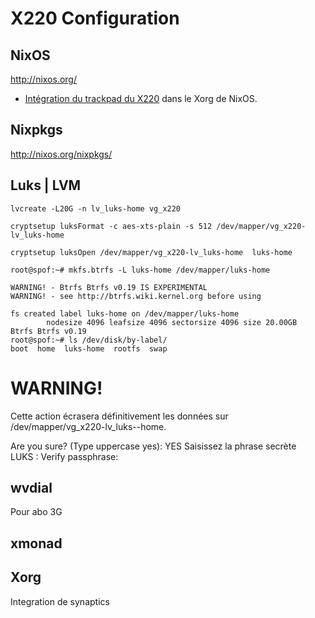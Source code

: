 X220 Configuration
==================

NixOS
-----

http://nixos.org/

* [Intégration du trackpad du X220](https://github.com/j4/x220/blob/master/nixos/thinkpad.nix) dans le Xorg de NixOS. 

Nixpkgs  
-------

http://nixos.org/nixpkgs/

Luks | LVM
----------

```
lvcreate -L20G -n lv_luks-home vg_x220
```

```
cryptsetup luksFormat -c aes-xts-plain -s 512 /dev/mapper/vg_x220-lv_luks-home
```

```
cryptsetup luksOpen /dev/mapper/vg_x220-lv_luks-home  luks-home
```

```
root@spof:~# mkfs.btrfs -L luks-home /dev/mapper/luks-home 

WARNING! - Btrfs Btrfs v0.19 IS EXPERIMENTAL
WARNING! - see http://btrfs.wiki.kernel.org before using

fs created label luks-home on /dev/mapper/luks-home
        nodesize 4096 leafsize 4096 sectorsize 4096 size 20.00GB
Btrfs Btrfs v0.19
root@spof:~# ls /dev/disk/by-label/
boot  home  luks-home  rootfs  swap
```

WARNING!
========
Cette action écrasera définitivement les données sur /dev/mapper/vg_x220-lv_luks--home.

Are you sure? (Type uppercase yes): YES
Saisissez la phrase secrète LUKS : 
Verify passphrase: 

wvdial 
------

Pour abo 3G

xmonad
------

Xorg
----

Integration de synaptics 
